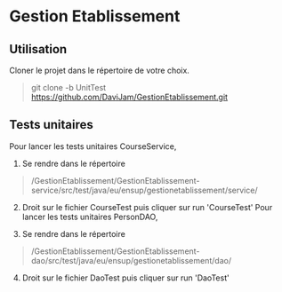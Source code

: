 # Gestion Etablissement

## Utilisation
Cloner le projet dans le répertoire de votre choix.
> git clone -b UnitTest https://github.com/DaviJam/GestionEtablissement.git

## Tests unitaires
Pour lancer les tests unitaires CourseService, 
1. Se rendre dans le répertoire 
> /GestionEtablissement/GestionEtablissement-service/src/test/java/eu/ensup/gestionetablissement/service/

2. Droit sur le fichier CourseTest puis cliquer sur run 'CourseTest'
Pour lancer les tests unitaires PersonDAO, <br>

3. Se rendre dans le répertoire 
> /GestionEtablissement/GestionEtablissement-dao/src/test/java/eu/ensup/gestionetablissement/dao/

4. Droit sur le fichier DaoTest puis cliquer sur run 'DaoTest'
